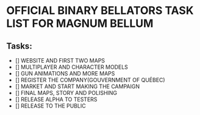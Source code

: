#                             OFFICIAL BINARY BELLATORS TASK LIST FOR MAGNUM BELLUM


## Tasks:
- [] WEBSITE AND FIRST TWO MAPS
- [] MULTIPLAYER AND CHARACTER MODELS
- [] GUN ANIMATIONS AND MORE MAPS
- [] REGISTER THE COMPANY(GOUVERNMENT OF QUÉBEC)
- [] MARKET AND START MAKING THE CAMPAIGN
- [] FINAL MAPS, STORY AND POLISHING
- [] RELEASE ALPHA TO TESTERS
- [] RELEASE TO THE PUBLIC

